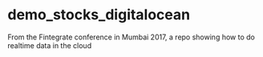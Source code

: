 # demo_stocks_digitalocean
From the Fintegrate conference in Mumbai 2017, a repo showing how to do realtime data in the cloud

